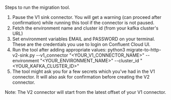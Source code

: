 Steps to run the migration tool.
  1. Pause the V1 sink connector. You will get a warning (can proceed after confirmation) while running this tool if the connector is not paused.
  2. Fetch the environment name and cluster id (from your kafka cluster's URL)
  3. Set environment variables EMAIL and PASSWORD on your terminal. These are the credentials you use to login on Confluent Cloud UI.
  4. Run the tool after adding appropriate values:
     python3 migrate-to-http-v2-sink.py --v1_connector "<YOUR_V1_CONNECTOR_NAME>" --environment "<YOUR_ENVIRONMENT_NAME>" --cluster_id "<YOUR_KAFKA_CLUSTER_ID>"
  5. The tool might ask you for a few secrets which you've had in the V1 connector. It will also ask for confirmation before creating the V2 connector. 

Note: The V2 connector will start from the latest offset of your V1 connector.
